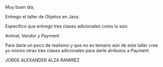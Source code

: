Muy buen día,

Entrego el taller de Objetos en Java.

Especifico que entrego tres clases adicionales como lo son:

Animal,
Vendor y
Payment

Para darle un poco de realismo y que no es temario aún de este taller cree yo mismo otras tres clases adicionales para darle atributos a Payment

JORGE ALEXANDER ALZA RAMIREZ